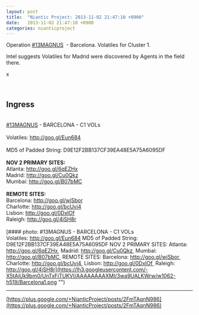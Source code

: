 ```yaml
---
layout: post
title:  "Niantic Project: 2013-11-02 21:47:10 +0900"
date:   2013-11-02 21:47:10 +0900
categories: nianticproject
---
```

Operation  [#13MAGNUS](https://plus.google.com/s/%2313MAGNUS "")  - Barcelona. Volatiles for Cluster 1.

Intel suggests Volatiles for Madrid were discovered by Agents in the field there.

x<div class="shared"><br /><h2>Ingress</h2><br /><a rel="nofollow" class="ot-hashtag" href="https://plus.google.com/s/%2313MAGNUS">#13MAGNUS</a> - BARCELONA - C1 VOLs<br /><br />Volatiles: <a href="http://goo.gl/Eun684" class="ot-anchor">http://goo.gl/Eun684</a><br /><br />MD5 of Padded String: D9E12F2BB137CF39EA48E5A75A6095DF<br /><br /><b>NOV 2 PRIMARY SITES:</b><br />Atlanta: <a href="http://goo.gl/6qEZHx" class="ot-anchor">http://goo.gl/6qEZHx</a> <br />Madrid: <a href="http://goo.gl/Cu0Qkz" class="ot-anchor">http://goo.gl/Cu0Qkz</a> <br />Mumbai: <a href="http://goo.gl/B07bMC" class="ot-anchor">http://goo.gl/B07bMC</a> <br /><br /><b>REMOTE SITES:</b><br />Barcelona: <a href="http://goo.gl/wjSbor" class="ot-anchor">http://goo.gl/wjSbor</a> <br />Charlotte: <a href="http://goo.gl/bcUvi4" class="ot-anchor">http://goo.gl/bcUvi4</a> <br />Lisbon: <a href="http://goo.gl/0DxIOf" class="ot-anchor">http://goo.gl/0DxIOf</a> <br />Raleigh: <a href="http://goo.gl/4iSH8r" class="ot-anchor">http://goo.gl/4iSH8r</a><br /><br /></div>
[#### photo: #13MAGNUS - BARCELONA - C1 VOLs
Volatiles: http://goo.gl/Eun684
MD5 of Padded String: D9E12F2BB137CF39EA48E5A75A6095DF
NOV 2 PRIMARY SITES:
Atlanta: http://goo.gl/6qEZHx 
Madrid: http://goo.gl/Cu0Qkz 
Mumbai: http://goo.gl/B07bMC 
REMOTE SITES:
Barcelona: http://goo.gl/wjSbor 
Charlotte: http://goo.gl/bcUvi4 
Lisbon: http://goo.gl/0DxIOf 
Raleigh: http://goo.gl/4iSH8r](https://lh3.googleusercontent.com/-X5tAiUk9bm0/UnTxFiTUKVI/AAAAAAAAXMI/3wa9UALKWrw/w1062-h519/Barcelona1.png "")
- - -
[https://plus.google.com/+NianticProject/posts/2FmTAqnN986](https://plus.google.com/+NianticProject/posts/2FmTAqnN986)
